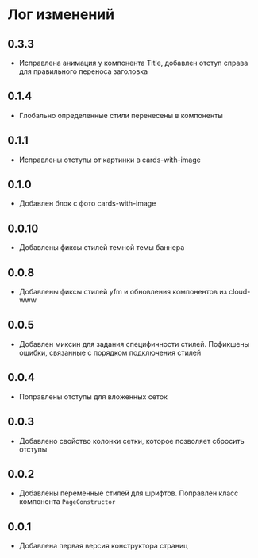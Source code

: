 # Лог изменений

## 0.3.3

- Исправлена анимация у компонента Title, добавлен отступ справа для правильного переноса заголовка

## 0.1.4

- Глобально определенные стили перенесены в компоненты

## 0.1.1

- Исправлены отступы от картинки в cards-with-image

## 0.1.0

- Добавлен блок с фото cards-with-image

## 0.0.10

- Добавлены фиксы стилей темной темы баннера

## 0.0.8

- Добавлены фиксы стилей yfm и обновления компонентов из cloud-www

## 0.0.5

- Добавлен миксин для задания специфичности стилей. Пофикшены ошибки,
  связанные с порядком подключения стилей

## 0.0.4

- Поправлены отступы для вложенных сеток

## 0.0.3

- Добавлено свойство колонки сетки, которое позволяет сбросить отступы

## 0.0.2

- Добавлены переменные стилей для шрифтов. Поправлен класс компонента `PageConstructor`

## 0.0.1

- Добавлена первая версия конструктора страниц
